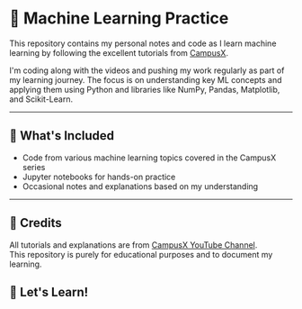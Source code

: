 # 🧠 Machine Learning Practice

This repository contains my personal notes and code as I learn machine learning by following the excellent tutorials from [CampusX](https://www.youtube.com/@campusx-official).

I'm coding along with the videos and pushing my work regularly as part of my learning journey. The focus is on understanding key ML concepts and applying them using Python and libraries like NumPy, Pandas, Matplotlib, and Scikit-Learn.

---

## 📌 What's Included

- Code from various machine learning topics covered in the CampusX series
- Jupyter notebooks for hands-on practice
- Occasional notes and explanations based on my understanding

---

## 🙏 Credits

All tutorials and explanations are from [CampusX YouTube Channel](https://www.youtube.com/playlist?list=PLKnIA16_Rmvbr7zKYQuBfsVkjoLcJgxHH).  
This repository is purely for educational purposes and to document my learning.

## 🚀 Let's Learn!

